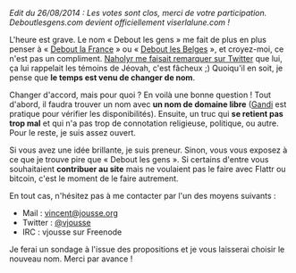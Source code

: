 <!-- 
.. title: Aidez-moi à trouver un nouveau nom
.. slug: aidez-moi-a-trouver-un-nouveau-nom
.. date: 2014-08-19 16:51:36+02:00
.. tags: 
.. category: 
.. link: 
.. description: 
.. type: text
-->

_Edit du 26/08/2014 : Les votes sont clos, merci de votre participation. Deboutlesgens.com devient officiellement viserlalune.com !_

L'heure est grave. Le nom « Debout les gens » me fait de plus en plus penser à « [Debout la France](http://debout-la-france.fr/) » ou « [Debout les Belges](http://www.deboutlesbelges.be/) », et croyez-moi, ce n'est pas un compliment. [Naholyr me faisait remarquer sur Twitter](https://twitter.com/naholyr/status/501382202429825024) que lui, ça lui rappelait les témoins de Jéovah, c'est fâcheux ;) Quoiqu'il en soit, je pense que __le temps est venu de changer de nom__.

Changer d'accord, mais pour quoi ? En voilà une bonne question ! Tout d'abord, il faudra trouver un nom avec __un nom de domaine libre__ ([Gandi](http://gandi.net) est pratique pour vérifier les disponibilités). Ensuite, un truc qui __se retient pas trop mal__ et qui n'a pas trop de connotation religieuse, politique, ou autre. Pour le reste, je suis assez ouvert.

Si vous avez une idée brillante, je suis preneur. Sinon, vous vous exposez à ce que je trouve pire que « Debout les gens ». Si certains d'entre vous souhaitaient __contribuer au site__ mais ne voulaient pas le faire avec Flattr ou bitcoin, c'est le moment de le faire autrement.

En tout cas, n'hésitez pas à me contacter par l'un des moyens suivants :

- Mail : [vincent@jousse.org](mailto:vincent@jousse.org)
- Twitter : [@vjousse](http://twitter.com/vjousse)
- IRC : vjousse sur Freenode

Je ferai un sondage à l'issue des propositions et je vous laisserai choisir le nouveau nom. Merci par avance !


